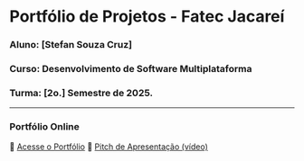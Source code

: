 # Portfólio de Projetos - Fatec Jacareí
### Aluno: [Stefan Souza Cruz]
### Curso: Desenvolvimento de Software Multiplataforma
### Turma: [2o.] Semestre de 2025.
---
 
### Portfólio Online  
🔗 [Acesse o Portfólio](LINK_PARA_PORTFOLIO)
🎤 [Pitch de Apresentação (vídeo)](LINK_PARA_VIDEO_NO_TEAMS)
